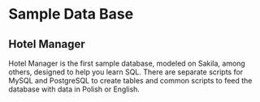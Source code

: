 # Sample Data Base
## Hotel Manager
Hotel Manager is the first sample database, modeled on Sakila, among others, designed to help you learn SQL.
There are separate scripts for MySQL and PostgreSQL to create tables and common scripts to feed the database with data in Polish or English.